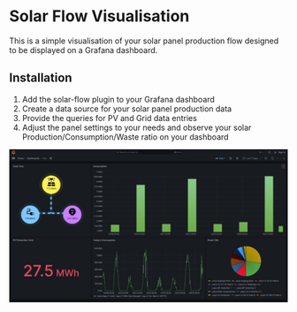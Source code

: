 # Solar Flow Visualisation

This is a simple visualisation of your solar panel production flow designed to be displayed on a Grafana dashboard.

## Installation

1. Add the solar-flow plugin to your Grafana dashboard
2. Create a data source for your solar panel production data
3. Provide the queries for PV and Grid data entries
4. Adjust the panel settings to your needs and observe your solar Production/Consumption/Waste ratio on your dashboard

![img_1.png](img_1.png)
